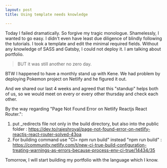 ```yaml
---
layout: post
title: Using template needs knowledge

---
```


Today I failed dramatically. So forgive my tragic monologue. Shamelessly, I wanted to go easy. I didn't even have least due diligence of blindly following the tutorials. I took a template and edit the minimal required fields. Without any knowledge of SASS and Gatsby, I could not deploy it. I am talking about portfolio. 

> BUT it was still another no zero day.

BTW I happened to have a monthly stand up with Kene. We had problem by deploying Pokemon project on Netlify and he figured it out. 

And we shared our last 4 weeks and agreed that this "standup" helps both of us, so we would meet on every or every other thursday and check each other.  

By the way regarding "Page Not Found Error on Netlify Reactjs React Router.":

1. put  _redirects file not only in the build directory, but also into the public folder : https://dev.to/rajeshroyal/page-not-found-error-on-netlify-reactjs-react-router-solved-43oa
2. For building command use "CI= npm run build" instead "npm run build"  : https://community.netlify.com/t/new-ci-true-build-configuration-treating-warnings-as-errors-because-process-env-ci-true/14434/35

Tomorrow, I will start building my portfolio with the language which I know. 

